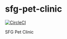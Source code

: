 # sfg-pet-clinic

[![CircleCI](https://circleci.com/gh/rob212/sfg-pet-clinic.svg?style=svg)](https://circleci.com/gh/rob212/sfg-pet-clinic)

SFG Pet Clinic
